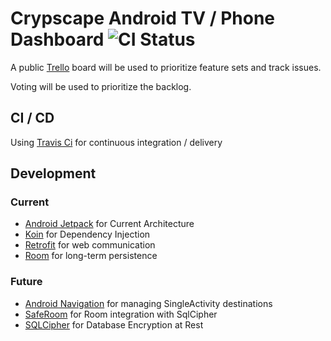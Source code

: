 # Crypscape Android TV / Phone Dashboard ![CI Status](https://travis-ci.org/mlemley/crypscape-coinbase-dashboard.svg?branch=master)

A public [Trello](https://trello.com/invite/b/TOLmIP4n/66375b8835746d871ade6b2a4af1dd28/crypscape-open-dashboard) board will be used to prioritize feature sets and track issues.

Voting will be used to prioritize the backlog.

## CI / CD

Using [Travis Ci](https://travis-ci.org/mlemley/crypscape-coinbase-dashboard/) for continuous integration / delivery

## Development

### Current
* [Android Jetpack](https://developer.android.com/jetpack) for Current Architecture
* [Koin](https://insert-koin.io/) for Dependency Injection
* [Retrofit](https://square.github.io/retrofit/) for web communication
* [Room](https://developer.android.com/topic/libraries/architecture/room) for long-term persistence

### Future
* [Android Navigation](https://developer.android.com/guide/navigation/) for managing SingleActivity destinations
* [SafeRoom](https://github.com/commonsguy/cwac-saferoom) for Room integration with SqlCipher
* [SQLCipher](https://www.zetetic.net/sqlcipher/) for Database Encryption at Rest

